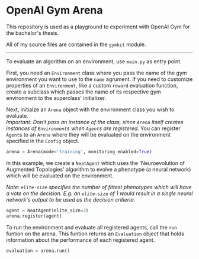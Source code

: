 # OpenAI Gym Arena

This repository is used as a playground to experiment with OpenAI Gym for the bachelor's thesis.

All of my source files are contained in the `gymkit` module.  

---

To evaluate an algorithm on an environment, use `main.py` as entry point.

First, you need an `Environment` class where you pass the name of the gym environment you want to use to the `name` agrument.
If you need to customize properties of an `Environment`, like a custom `reward` evaluation function, create a subclass which passes the name of its respective gym environment to the superclass' initializer.  
  
  
Next, initialze an `Arena` object with the environment class you wish to evaluate.  
*Important: Don't pass an instance of the class, since `Arena` itself creates instances of `Environment`s when `Agent`s are registered.*
You can register `Agent`s to an `Arena` where they will be evaluated on the environment specified in the `Config` object.  

```python
arena = Arena(mode='training', monitoring_enabled=True)
```  

In this example, we create a `NeatAgent` which uses the 'Neuroevolution of Augmented Topologies' algorithm to evolve a phenotype (a neural network) which will be evaluated on the environment.  

*Note: `elite-size` specifies the number of fittest phenotypes which will have a vote on the decision. E.g. an `elite-size` of 1 would result in a single neural network's output to be used as the decision critieria.*
```python
agent = NeatAgent(elite_size=3)
arena.register(agent)
```
  
  
  
To run the environment and evaluate all registered agents, call the `run` funtion on the arena.
This funtion returns an `Evaluation` object that holds information about the performance of each registered agent.
```python
evaluation = arena.run()
```

